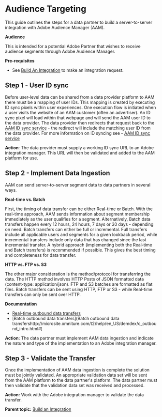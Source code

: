 # Audience Targeting

 

This guide outlines the steps for a data partner to build a server-to-server integration with Adobe Audience Manager (AAM).

 **Audience** 

This is intended for a potential Adobe Partner that wishes to receive audience segments through Adobe Audience Manager.

 **Pre-requisites** 

- See [Build An Integration](c_Build_an_Integration.md#) to make an integration request.

## Step 1 - User ID sync

Before user-level data can be shared from a data provider platform to AAM there must be a mapping of user IDs. This mapping is created by executing ID sync pixels within user experiences. One execution flow is initiated when a user visits the website of an AAM customer (often an advertiser). An ID sync pixel will load within that webpage and will send the AAM user ID to the data provider. The data provider then redirects that request back to the [AAM ID sync service](http://microsite.omniture.com/t2/help/en_US/demdex/c_id_sync_in.html) - the redirect will include the matching user ID from the data provider. For more information on ID syncing see - [AAM ID sync service](http://microsite.omniture.com/t2/help/en_US/demdex/c_id_sync_in.html) 

**Action**: The data provider must supply a working ID sync URL to an Adobe integration manager. This URL will then be validated and added to the AAM platform for use.

## Step 2 - Implement Data Ingestion

AAM can send server-to-server segment data to data partners in several ways.

**Real-time vs. Batch** 

First, the timing of data transfer can be either Real-time or Batch. With the real-time approach, AAM sends information about segment membership immediately as the user qualifies for a segment. Alternatively, Batch data transfers happen every 12 hours, 24 hours, 7 days or 30 days - depending on need. Batch transfers can either be full or incremental. Full transfers include all applicable users and segments for a given lookback period, while incremental transfers include only data that has changed since the last incremental transfer. A hybrid approach (implementing both the Real-time and Batch transfers) is recommended if possible. This gives the best timing and completeness for data transfer.

**HTTP vs. FTP vs. S3** 

The other major consideration is the method/protocol for transferring the data. The HTTP method involves HTTP Posts of JSON formatted data (content-type: application/json). FTP and S3 batches are formatted as flat files. Batch transfers can be sent using HTTP, FTP or S3 - while Real-time transfers can only be sent over HTTP.

**Documentation** 

-  [Real-time outbound data transfers](http://microsite.omniture.com/t2/help/en_US/demdex/c_outbound_json.html) 
- [Batch outbound data transfers](Batch outbound data transfershttp://microsite.omniture.com/t2/help/en_US/demdex/c_outbound_intro.html#) 

**Action:** The data partner must implement AAM data ingestion and indicate the nature and type of the implementation to an Adobe integration manager.

## Step 3 - Validate the Transfer

Once the implementation of AAM data ingestion is complete the solution must be jointly validated. An appropriate validation data set will be sent from the AAM platform to the data partner's platform. The data partner must then validate that the validation data set was received and processed.

**Action:** Work with the Adobe integration manager to validate the data transfer.

**Parent topic:** [Build an Integration](c_Build_an_Integration.md)

